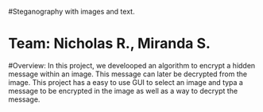 #Steganography with images and text.

# Team: Nicholas R., Miranda S.

#Overview: In this project, we develooped an algorithm to encrypt a hidden message within an image. This message can later be decrypted from the image. This project has a easy to use GUI to select an image and typa a message to be encrypted in the image as well as a way to decrypt the message.



